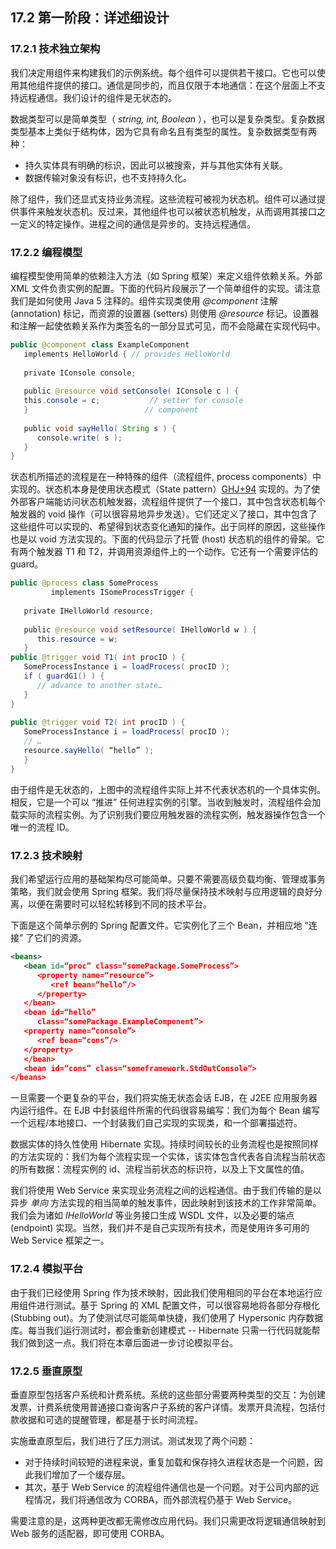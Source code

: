 ## 17.2 第一阶段：详述细设计

### 17.2.1 技术独立架构
我们决定用组件来构建我们的示例系统。每个组件可以提供若干接口。它也可以使用其他组件提供的接口。通信是同步的，而且仅限于本地通信：在这个层面上不支持远程通信。我们设计的组件是无状态的。

数据类型可以是简单类型（ *string, int, Boolean* ），也可以是复杂类型。复杂数据类型基本上类似于结构体，因为它具有命名且有类型的属性。复杂数据类型有两种：

- 持久实体具有明确的标识，因此可以被搜索，并与其他实体有关联。
- 数据传输对象没有标识，也不支持持久化。

除了组件，我们还显式支持业务流程。这些流程可被视为状态机。组件可以通过提供事件来触发状态机。反过来，其他组件也可以被状态机触发，从而调用其接口之一定义的特定操作。进程之间的通信是异步的。支持远程通信。

### 17.2.2 编程模型
编程模型使用简单的依赖注入方法（如 Spring 框架）来定义组件依赖关系。外部 XML 文件负责实例的配置。下面的代码片段展示了一个简单组件的实现。请注意我们是如何使用 Java 5 注释的。组件实现类使用 *@component* 注解 (annotation) 标记，而资源的设置器 (setters) 则使用 *@resource* 标记。设置器和注解一起使依赖关系作为类签名的一部分显式可见，而不会隐藏在实现代码中。
```Java
public @component class ExampleComponent
   implements HelloWorld { // provides HelloWorld
 
   private IConsole console;
 
   public @resource void setConsole( IConsole c ) {
   this.console = c;           // setter for console
   }                          // component
 
   public void sayHello( String s ) {
      console.write( s );
   }
}
```
状态机所描述的流程是在一种特殊的组件（流程组件, process components）中实现的。状态机本身是使用状态模式（State pattern）[GHJ+94](../ref.md#ghj94) 实现的。为了使外部客户端能访问状态机触发器，流程组件提供了一个接口，其中包含状态机每个触发器的 void 操作（可以很容易地异步发送）。它们还定义了接口，其中包含了这些组件可以实现的、希望得到状态变化通知的操作。出于同样的原因，这些操作也是以 void 方法实现的。下面的代码显示了托管 (host) 状态机的组件的骨架。它有两个触发器 T1 和 T2，并调用资源组件上的一个动作。它还有一个需要评估的 guard。
```Java
public @process class SomeProcess
         implements ISomeProcessTrigger {
 
   private IHelloWorld resource;
 
   public @resource void setResource( IHelloWorld w ) {
      this.resource = w;
   }
public @trigger void T1( int procID ) {
   SomeProcessInstance i = loadProcess( procID );
   if ( guardG1() ) {
      // advance to another state…
   }
}
 
public @trigger void T2( int procID ) {
   SomeProcessInstance i = loadProcess( procID );
   // …
   resource.sayHello( “hello” );
   }
}
```
由于组件是无状态的，上图中的流程组件实际上并不代表状态机的一个具体实例。相反，它是一个可以 “推进” 任何进程实例的引擎。当收到触发时，流程组件会加载实际的流程实例。为了识别我们要应用触发器的流程实例，触发器操作包含一个唯一的流程 ID。

### 17.2.3 技术映射
我们希望运行应用的基础架构尽可能简单。只要不需要高级负载均衡、管理或事务策略，我们就会使用 Spring 框架。我们将尽量保持技术映射与应用逻辑的良好分离，以便在需要时可以轻松转移到不同的技术平台。

下面是这个简单示例的 Spring 配置文件。它实例化了三个 Bean，并相应地 “连接” 了它们的资源。
```XML
<beans>
   <bean id=“proc” class=“somePackage.SomeProcess”>
      <property name=“resource”>
         <ref bean=“hello”/>
      </property>
   </bean>
   <bean id=“hello”
      class=“somePackage.ExampleComponent”>
   <property name=“console”>
      <ref bean=“cons”/>
   </property>
   </bean>
   <bean id=“cons” class=“someframework.StdOutConsole”>
</beans>
```
一旦需要一个更复杂的平台，我们将实施无状态会话 EJB，在 J2EE 应用服务器内运行组件。在 EJB 中封装组件所需的代码很容易编写：我们为每个 Bean 编写一个远程/本地接口、一个封装我们自己实现的实现类，和一个部署描述符。

数据实体的持久性使用 Hibernate 实现。持续时间较长的业务流程也是按照同样的方法实现的：我们为每个流程实现一个实体，该实体包含代表各自流程当前状态的所有数据：流程实例的 id、流程当前状态的标识符，以及上下文属性的值。

我们将使用 Web Service 来实现业务流程之间的远程通信。由于我们传输的是以异步 *单向* 方法实现的相当简单的触发事件，因此映射到该技术的工作非常简单。我们会为诸如 *IHelloWorld* 等业务接口生成 WSDL 文件，以及必要的端点 (endpoint) 实现。当然，我们并不是自己实现所有技术，而是使用许多可用的 Web Service 框架之一。

### 17.2.4 模拟平台
由于我们已经使用 Spring 作为技术映射，因此我们使用相同的平台在本地运行应用组件进行测试。基于 Spring 的 XML 配置文件，可以很容易地将各部分存根化 (Stubbing out)。为了使测试尽可能简单快捷，我们使用了 Hypersonic 内存数据库。每当我们运行测试时，都会重新创建模式 -- Hibernate 只需一行代码就能帮我们做到这一点。我们将在本章后面进一步讨论模拟平台。

### 17.2.5 垂直原型
垂直原型包括客户系统和计费系统。系统的这些部分需要两种类型的交互：为创建发票，计费系统使用普通接口查询客户子系统的客户详情。发票开具流程，包括付款收据和可选的提醒管理，都是基于长时间流程。

实施垂直原型后，我们进行了压力测试。测试发现了两个问题：

- 对于持续时间较短的进程来说，重复加载和保存持久进程状态是一个问题，因此我们增加了一个缓存层。
- 其次，基于 Web Service 的流程组件通信也是一个问题。对于公司内部的远程情况，我们将通信改为 CORBA，而外部流程仍基于 Web Service。

需要注意的是，这两种更改都无需修改应用代码。我们只需更改将逻辑通信映射到 Web 服务的适配器，即可使用 CORBA。
